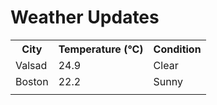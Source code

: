 # Weather Updates

<!-- WEATHER-UPDATE-START -->
<table><tr><th>City</th><th>Temperature (°C)</th><th>Condition</th></tr><tr><td>Valsad</td><td>24.9</td><td>Clear</td></tr><tr><td>Boston</td><td>22.2</td><td>Sunny</td></tr><tr><td></td><td></td><td></td></tr></table>
<!-- WEATHER-UPDATE-END -->

